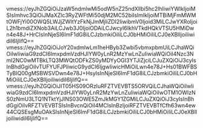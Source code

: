 vmess://eyJhZGQiOiJzaW5ndmlwMi5odW5nZ25ndXllbi5hc2lhIiwiYWlkIjoiMSIsImhvc3QiOiJMaXZlc3RyZWFtMi50djM2MC52biIsImlkIjoiMTBiMjFmMWMtOWFjYi00OWQ5LWJjZWItYzFkNjJmMjliZDI2IiwibmV0Ijoid3MiLCJwYXRoIjoiL2h1bmdiZXNob3AiLCJwb3J0IjoiODAiLCJwcyI6IkhVTkdHQkVTSU5HMiDwn4e48J+HrCIsInNjeSI6ImF1dG8iLCJzbmkiOiIiLCJ0bHMiOiIiLCJ0eXBlIjoiIiwidiI6IjIifQ==
vmess://eyJhZGQiOiJoY20xdmlwLm1heHByb3Zwbi5vbmxpbmUiLCJhaWQiOiIwIiwiaG9zdCI6ImxpdmVzdHJlYW0yLnR2MzYwLnZuIiwiaWQiOiI4Nzc3NmI2NC0wMTBkLTQ3MWQtODFkZS0yMDYyOGI3YTJiZjciLCJuZXQiOiJ3cyIsInBhdGgiOiIvTUFYUFJPIiwicG9ydCI6IjgwIiwicHMiOiLwn4e78J+Hs01BWFBSTyBIQ00gMSBWSVDwn4e78J+HsyIsInNjeSI6ImF1dG8iLCJzbmkiOiIiLCJ0bHMiOiIiLCJ0eXBlIjoiIiwidiI6IjIifQ==
vmess://eyJhZGQiOiJIT05HS09ORzIuRFZTVEVBTS5ORVQiLCJhaWQiOiIwIiwiaG9zdCI6ImxpdmVzdHJlYW0yLnR2MzYwLnZuIiwiaWQiOiIwOTM1OWIzNS0zNmU3LTQ1NTktYjJlNS03OWE5ZmJkMGY1ZGMiLCJuZXQiOiJ3cyIsInBhdGgiOiIvRFZTVEVBTSIsInBvcnQiOiI4MCIsInBzIjoiRFZTVEVBTfCfh63wn4ew44CQSEsgMuOAkSIsInNjeSI6ImF1dG8iLCJzbmkiOiIiLCJ0bHMiOiIiLCJ0eXBlIjoiIiwidiI6IjIifQ==
